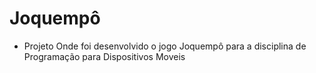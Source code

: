 # Joquempô 

- Projeto Onde foi desenvolvido o jogo Joquempô para a disciplina de Programação para Dispositivos Moveis
